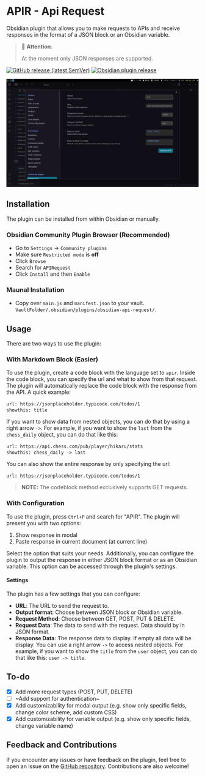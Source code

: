 # APIR - Api Request

Obsidian plugin that allows you to make requests to APIs and receive responses in the format of a JSON block or an Obsidian variable.

> 🚧 **Attention**:
> 
> At the moment only JSON responses are supported.

[![GitHub release (latest SemVer)](https://img.shields.io/github/v/release/rooyca/obsidian-api-request?logo=github&color=ee8449&style=flat-square)](https://github.com/rooyca/obsidian-api-request/releases/latest)
[![Obsidian plugin release](https://img.shields.io/badge/Obsidian%20plugin%20release-purple?logo=obsidian&style=flat-square)](https://obsidian.md/plugins?id=api-request)

![conf_img](apir.gif)

## Installation

The plugin can be installed from within Obsidian or manually.

### Obsidian Community Plugin Browser (Recommended)

- Go to `Settings` -> `Community plugins`
- Make sure `Restricted mode` is **off**
- Click `Browse`
- Search for `APIRequest`
- Click `Install` and then `Enable`

### Maunal Installation

- Copy over `main.js` and `manifest.json` to your vault. `VaultFolder/.obsidian/plugins/obsidian-api-request/`.

## Usage

There are two ways to use the plugin:

### With Markdown Block (Easier)

To use the plugin, create a code block with the language set to `apir`. Inside the code block, you can specify the url and what to show from that request. The plugin will automatically replace the code block with the response from the API. A quick example:

```apir
url: https://jsonplaceholder.typicode.com/todos/1
showthis: title
```

If you want to show data from nested objects, you can do that by using a right arrow `->`. For example, if you want to show the `last` from the `chess_daily` object, you can do that like this:

```apir
url: https://api.chess.com/pub/player/hikaru/stats
showthis: chess_daily -> last
```

You can also show the entire response by only specifying the url:

```apir
url: https://jsonplaceholder.typicode.com/todos/1
```

> **NOTE:** The codeblock method exclusively supports GET requests.

### With Configuration

To use the plugin, press `Ctrl+P` and search for "APIR". The plugin will present you with two options:

1. Show response in modal
2. Paste response in current document (at current line)

Select the option that suits your needs. Additionally, you can configure the plugin to output the response in either JSON block format or as an Obsidian variable. This option can be accessed through the plugin's settings.

#### Settings

The plugin has a few settings that you can configure:

- **URL**: The URL to send the request to.
- **Output format**: Choose between JSON block or Obsidian variable.
- **Request Method**: Choose between GET, POST, PUT & DELETE.
- **Request Data**: The data to send with the request. Data should by in JSON format.
- **Response Data**: The response data to display. If empty all data will be display. You can use a right arrow `->` to access nested objects. For example, if you want to show the `title` from the `user` object, you can do that like this: `user -> title`.

## To-do

- [x] Add more request types (POST, PUT, DELETE)
- [ ] ~Add support for authentication~
- [x] Add customizability for modal output (e.g. show only specific fields, change color scheme, add custom CSS)
- [x] Add customizability for variable output (e.g. show only specific fields, change variable name)

## Feedback and Contributions

If you encounter any issues or have feedback on the plugin, feel free to open an issue on the [GitHub repository](https://github.com/Rooyca/obsidian-api-request). Contributions are also welcome!
